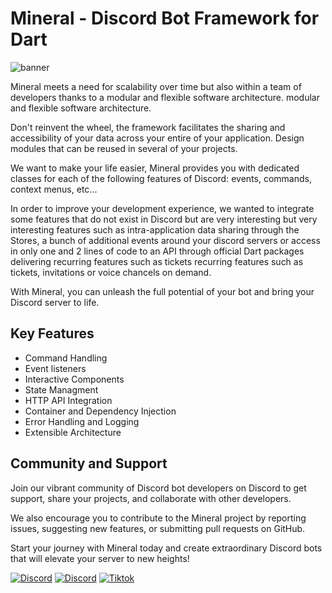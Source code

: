 # Mineral - Discord Bot Framework for Dart

![banner](https://raw.githubusercontent.com/mineral-dart/core/develop/assets/images/banner.png)

Mineral meets a need for scalability over time but also within a team of developers thanks to a modular and flexible software architecture. modular and flexible software architecture.

Don't reinvent the wheel, the framework facilitates the sharing and accessibility of your data across your entire of your application. Design modules that can be reused in several of your projects.

We want to make your life easier, Mineral provides you with dedicated classes for each of the following features of Discord: events, commands, context menus, etc...

In order to improve your development experience, we wanted to integrate some features that do not exist in Discord but are very interesting but very interesting features such as intra-application data sharing through the Stores, a bunch of additional events around your discord servers or access in only one and 2 lines of code to an API through official Dart packages delivering recurring features such as tickets recurring features such as tickets, invitations or voice chancels on demand.

With Mineral, you can unleash the full potential of your bot and bring your Discord server to life.

## Key Features

- Command Handling
- Event listeners
- Interactive Components
- State Managment
- HTTP API Integration
- Container and Dependency Injection
- Error Handling and Logging
- Extensible Architecture

## Community and Support
Join our vibrant community of Discord bot developers on Discord to get support, share your projects, and collaborate with other developers.

We also encourage you to contribute to the Mineral project by reporting issues, suggesting new features, or submitting pull requests on GitHub.

Start your journey with Mineral today and create extraordinary Discord bots that will elevate your server to new heights!

[![Discord](https://img.shields.io/badge/GitHub-100000?style=for-the-badge&logo=github&logoColor=white)](https://github.com/mineral-dart/core)
[![Discord](https://img.shields.io/badge/Discord-7289DA?style=for-the-badge&logo=discord&logoColor=white)](https://discord.gg/fH9UQDMZSn)
[![Tiktok](https://img.shields.io/badge/Tiktok-000000?style=for-the-badge&logo=tiktok&logoColor=white)]()
